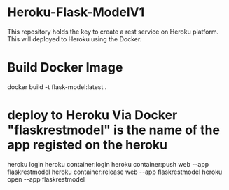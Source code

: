 # Heroku-Flask-ModelV1
This repository holds the key to create a rest service on Heroku platform. This will deployed to Heroku using the Docker.


# Build Docker Image
docker build -t flask-model:latest .

# deploy to Heroku Via Docker "flaskrestmodel" is the name of the app registed on the heroku
heroku login
heroku container:login
heroku container:push web --app flaskrestmodel
heroku container:release web --app flaskrestmodel
heroku open --app flaskrestmodel
